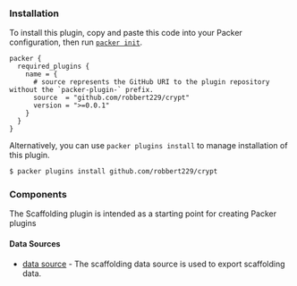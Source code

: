 <!--
  Include a short overview about the plugin.

  This document is a great location for creating a table of contents for each
  of the components the plugin may provide. This document should load automatically
  when navigating to the docs directory for a plugin.

-->

### Installation

To install this plugin, copy and paste this code into your Packer configuration, then run [`packer init`](https://www.packer.io/docs/commands/init).

```hcl
packer {
  required_plugins {
    name = {
      # source represents the GitHub URI to the plugin repository without the `packer-plugin-` prefix.
      source  = "github.com/robbert229/crypt"
      version = ">=0.0.1"
    }
  }
}
```

Alternatively, you can use `packer plugins install` to manage installation of this plugin.

```sh
$ packer plugins install github.com/robbert229/crypt
```

### Components

The Scaffolding plugin is intended as a starting point for creating Packer plugins

#### Data Sources

- [data source](/packer/integrations/hashicorp/scaffolding/latest/components/datasource/datasource-name) - The scaffolding data source is used to
  export scaffolding data.

